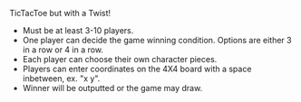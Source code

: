 TicTacToe but with a Twist!
- Must be at least 3-10 players.
- One player can decide the game winning condition. Options are either 3 in a row or 4 in a row.
- Each player can choose their own character pieces.
- Players can enter coordinates on the 4X4 board with a space inbetween, ex. "x y".
- Winner will be outputted or the game may draw.

